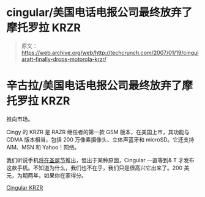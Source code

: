 # cingular/美国电话电报公司最终放弃了摩托罗拉 KRZR

> 原文：<https://web.archive.org/web/http://techcrunch.com/2007/01/19/cingularatt-finally-drops-motorola-krzr/>

# 辛古拉/美国电话电报公司最终放弃了摩托罗拉 KRZR

推向市场。

Cingy 的 KRZR 是 RAZR 继任者的第一款 GSM 版本，在美国上市，其功能与 CDMA 版本相当，包括 200 万像素摄像头、立体声蓝牙和 microSD。它还支持 AIM、MSN 和 Yahoo！网络。

我们听说手机[将在圣诞节](https://web.archive.org/web/20210306120741/http://crunchgear.com/2006/10/23/motorola-goes-krzy-for-cingular/)推出，但出于某种原因，Cingular 一直等到& T 才发布这款手机。不知道为什么，我们也不在乎，我们只是很高兴它出来了。200 美元，为期两年，如果你在家得分。

[Cingular KRZR](https://web.archive.org/web/20210306120741/http://www.cingular.com/cell-phone-service/cell-phone-details/?q_list=true&q_phoneName=Motorola+KRZR&q_sku=sku630003&_requestid=71052)